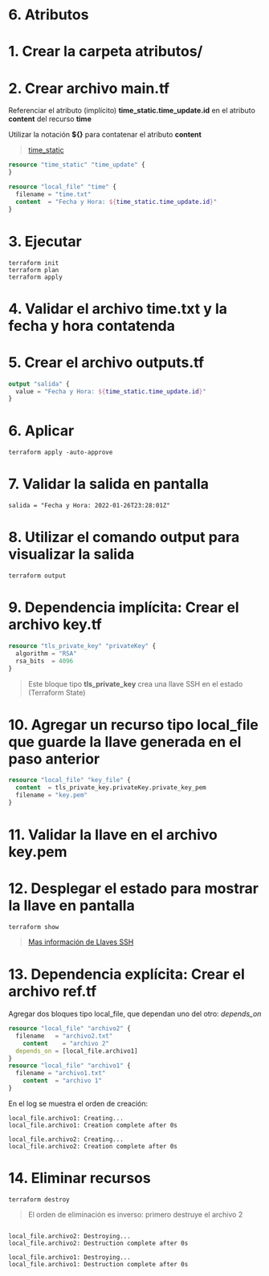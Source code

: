 # 6. Atributos <!-- omit in toc -->

# 1. Crear la carpeta atributos/

# 2. Crear archivo main.tf

Referenciar el atributo (implícito) **time_static.time_update.id** en el atributo **content** del recurso **time**

Utilizar la notación **${}** para contatenar el atributo **content**

>[time_static](https://registry.terraform.io/providers/hashicorp/time/latest/docs/resources/static)

```tf
resource "time_static" "time_update" {
}

resource "local_file" "time" {
  filename = "time.txt"
  content  = "Fecha y Hora: ${time_static.time_update.id}"
}
```

# 3. Ejecutar
```vim
terraform init
terraform plan
terraform apply
```

# 4. Validar el archivo time.txt y la fecha y hora contatenda

# 5. Crear el archivo outputs.tf
```tf
output "salida" {
  value = "Fecha y Hora: ${time_static.time_update.id}"
}
```
# 6. Aplicar
```vim
terraform apply -auto-approve
```

# 7. Validar la salida en pantalla
```vim
salida = "Fecha y Hora: 2022-01-26T23:28:01Z"
```

# 8. Utilizar el comando **output** para visualizar la salida
```vim
terraform output
```

# 9. Dependencia implícita: Crear el archivo key.tf

```tf
resource "tls_private_key" "privateKey" {
  algorithm = "RSA"
  rsa_bits  = 4096
}
```

> Este bloque tipo **tls_private_key** crea una llave SSH en el estado (Terraform State)



# 10. Agregar un recurso tipo local_file que guarde la llave generada en el paso anterior
```tf
resource "local_file" "key_file" {
  content  = tls_private_key.privateKey.private_key_pem
  filename = "key.pem"
}
```

# 11. Validar la llave en el archivo key.pem

# 12. Desplegar el estado para mostrar la llave en pantalla

```vim
terraform show
```
> [Mas información de Llaves SSH](https://registry.terraform.io/providers/hashicorp/tls/latest/docs/resources/private_key)


# 13. Dependencia explícita: Crear el archivo ref.tf

Agregar dos bloques tipo local_file, que dependan uno del otro: *depends_on*

```tf
resource "local_file" "archivo2" {
  filename   = "archivo2.txt"
	content    = "archivo 2"
  depends_on = [local_file.archivo1]
}
resource "local_file" "archivo1" {
  filename = "archivo1.txt"
	content  = "archivo 1"
}
```

En el log se muestra el orden de creación:

```vim
local_file.archivo1: Creating...
local_file.archivo1: Creation complete after 0s

local_file.archivo2: Creating...
local_file.archivo2: Creation complete after 0s
```

# 14. Eliminar recursos

```vim
terraform destroy
```

> El orden de eliminación es inverso: primero destruye el archivo 2

```vim

local_file.archivo2: Destroying...
local_file.archivo2: Destruction complete after 0s

local_file.archivo1: Destroying...
local_file.archivo1: Destruction complete after 0s
```
